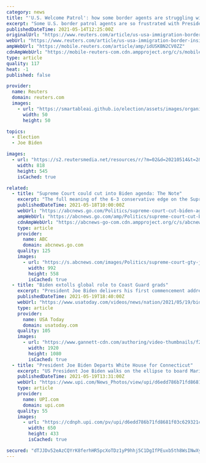 ```yaml
---
category: news
title: "'U.S. Welcome Patrol': how some border agents are struggling with Biden's policy shift"
excerpt: "Some U.S. border patrol agents are so frustrated with President Joe Biden's more liberal border policies that they are considering early retirement, while other disgruntled colleagues are buying unofficial coins that say 'U."
publishedDateTime: 2021-05-14T12:25:00Z
originalUrl: "https://www.reuters.com/article/us-usa-immigration-border-insight-idUSKBN2CV0ZZ"
webUrl: "https://www.reuters.com/article/us-usa-immigration-border-insight-idUSKBN2CV0ZZ"
ampWebUrl: "https://mobile.reuters.com/article/amp/idUSKBN2CV0ZZ"
cdnAmpWebUrl: "https://mobile-reuters-com.cdn.ampproject.org/c/s/mobile.reuters.com/article/amp/idUSKBN2CV0ZZ"
type: article
quality: 117
heat: -1
published: false

provider:
  name: Reuters
  domain: reuters.com
  images:
    - url: "https://smartableai.github.io/election/assets/images/organizations/reuters.com-50x50.jpg"
      width: 50
      height: 50

topics:
  - Election
  - Joe Biden

images:
  - url: "https://s2.reutersmedia.net/resources/r/?m=02&d=20210514&t=2&i=1562109617&w=&fh=545px&fw=&ll=&pl=&sq=&r=LYNXMPEH4D0JF"
    width: 818
    height: 545
    isCached: true

related:
  - title: "Supreme Court could cut into Biden agenda: The Note"
    excerpt: "The full meaning of the 6-3 conservative edge on the Supreme Court is only beginning to be felt. That matters for President Joe Biden and his agenda."
    publishedDateTime: 2021-05-18T10:00:00Z
    webUrl: "https://abcnews.go.com/Politics/supreme-court-cut-biden-agenda-note/story?id=77739645"
    ampWebUrl: "https://abcnews.go.com/amp/Politics/supreme-court-cut-biden-agenda-note/story?id=77739645"
    cdnAmpWebUrl: "https://abcnews-go-com.cdn.ampproject.org/c/s/abcnews.go.com/amp/Politics/supreme-court-cut-biden-agenda-note/story?id=77739645"
    type: article
    provider:
      name: ABC
      domain: abcnews.go.com
    quality: 125
    images:
      - url: "https://s.abcnews.com/images/Politics/supreme-court-gty-jef-210517_1621286530595_hpMain_16x9_992.jpg"
        width: 992
        height: 558
        isCached: true
  - title: "Biden extolls global role to Coast Guard grads"
    excerpt: "President Joe Biden delivers his first commencement address as commander-in-chief, stressing the vital role new graduates at the Coast Guard Academy will have as the United States reasserts itself on the world stage."
    publishedDateTime: 2021-05-19T18:40:00Z
    webUrl: "https://www.usatoday.com/videos/news/nation/2021/05/19/biden-extolls-global-role-coast-guard-grads/5167994001/"
    type: article
    provider:
      name: USA Today
      domain: usatoday.com
    quality: 105
    images:
      - url: "https://www.gannett-cdn.com/authoring/video-thumbnails/f2bcc064-d462-4c4b-9148-e518fae4c884_poster.jpg?quality=10"
        width: 1920
        height: 1080
        isCached: true
  - title: "President Joe Biden Departs White House for Connecticut"
    excerpt: "US President Joe Biden walks on the ellipse to board Marine One at the White House in Washington, DC on Wednesday, May 19, 2021. President Joe Biden Departs White House for Connecticut for the US Coast Guards 140th commencement."
    publishedDateTime: 2021-05-19T13:31:00Z
    webUrl: "https://www.upi.com/News_Photos/view/upi/d6edd786b71fd8681f03c629321cfda5/President-Joe-Biden-Departs-White-House-for-Connecticut/"
    type: article
    provider:
      name: UPI.com
      domain: upi.com
    quality: 55
    images:
      - url: "https://cdnph.upi.com/pv/upi/d6edd786b71fd8681f03c629321cfda5/BIDEN-WHITE-HOUSE.jpg"
        width: 650
        height: 433
        isCached: true

secured: "dTJJDv52eAzCQYrK8ferhHR5pcXoTDz1yP9hhj5C1DgIfPEuxb5th8WsINwXy3PKSEzjNbjuB5rdwNTL/FrlvoHmpAImmia12BNFwaM8KcA9F2mGPnD3umcXUbOC1ogs3UK93I4s08oeiJ0IqKMtHKGS710peTMu74FjgDY97D/uHWlZ+FtvVLfczOeNN6hASq9gADxMUy2tRquOu02rq3/cUBptODjT9bW9RObquoWKdJCDs9pR2gPUJKmoNSSX9Kl6kJcc29ffW/77qnn2pDOKzEPGCf0FK/MPaFFvFXOS8i578aSbyX2WGwT1ElPIFQ9BoFc6z3SnRK6fcSp2iDqdeJ6GwCvPvnze5oA4Aio=;CYLstfvksC7PFWMqHeVwEA=="
---
```


